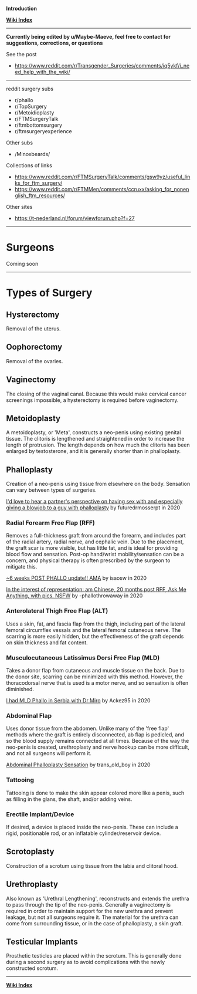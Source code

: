 **Introduction**

**[Wiki Index](w/TransWiki/index)**
*****

**Currently being edited by u/Maybe-Maeve, feel free to contact for suggestions, corrections, or questions**

See the post 

* https://www.reddit.com/r/Transgender_Surgeries/comments/iq5ykf/i_need_help_with_the_wiki/

*****
reddit surgery subs

* r/phallo
* r/TopSurgery
* r/Metoidioplasty
* r/FTMSurgeryTalk
* r/ftmbottomsurgery
* r/ftmsurgeryexperience 

Other subs

* /Minoxbeards/

Collections of links

* https://www.reddit.com/r/FTMSurgeryTalk/comments/gsw9yz/useful_links_for_ftm_surgery/
* https://www.reddit.com/r/FTMMen/comments/ccruxx/asking_for_nonenglish_ftm_resources/

Other sites

* https://t-nederland.nl/forum/viewforum.php?f=27

*****
# Surgeons

Coming soon

*****
# Types of Surgery

## Hysterectomy

Removal of the uterus.

## Oophorectomy

Removal of the ovaries.

## Vaginectomy

The closing of the vaginal canal. Because this would make cervical cancer screenings impossible, a hysterectomy is required before vaginectomy.

## Metoidoplasty

A metoidoplasty, or 'Meta', constructs a neo-penis using existing genital tissue. The clitoris is lengthened and straightened in order to increase the length of protrusion. The length depends on how much the clitoris has been enlarged by testosterone, and it is generally shorter than in phalloplasty.

## Phalloplasty

Creation of a neo-penis using tissue from elsewhere on the body. Sensation can vary between types of surgeries.

[I'd love to hear a partner's perspective on having sex with and especially giving a blowjob to a guy with phalloplasty](https://www.reddit.com/r/phallo/comments/hpy26t/id_love_to_hear_a_partners_perspective_on_having/) by futuredrmosserpt in 2020

### Radial Forearm Free Flap (RFF)

Removes a full-thickness graft from around the forearm, and includes part of the radial artery, radial nerve, and cephalic vein. Due to the placement, the graft scar is more visible, but has little fat, and is ideal for providing blood flow and sensation. Post-op hand/wrist mobility/sensation can be a concern, and physical therapy is often prescribed by the surgeon to mitigate this.

[~6 weeks POST PHALLO update!! AMA](https://www.reddit.com/r/Transgender_Surgeries/comments/isaosw/6_weeks_post_phallo_update_ama/) by isaosw in 2020

[In the interest of representation: am Chinese, 20 months post RFF, Ask Me Anything, with pics. NSFW](https://www.reddit.com/r/phallo/comments/i77wvu/in_the_interest_of_representation_am_chinese_20/) by -phallothrowaway in 2020

### Anterolateral Thigh Free Flap (ALT)

Uses a skin, fat, and fascia flap from the thigh, including part of the lateral femoral circumflex vessals and the lateral femoral cutaneous nerve. The scarring is more easily hidden, but the effectiveness of the graft depends on skin thickness and fat content. 

### Musculocutaneous Latissimus Dorsi Free Flap (MLD)

Takes a donor flap from cutaneous and muscle tissue on the back. Due to the donor site, scarring can be minimized with this method. However, the thoracodorsal nerve that is used is a motor nerve, and so sensation is often diminished.

[I had MLD Phallo in Serbia with Dr Miro](https://www.reddit.com/r/phallo/comments/huoyuo/i_had_mld_phallo_in_serbia_with_dr_miro/) by Ackez95 in 2020

### Abdominal Flap

Uses donor tissue from the abdomen. Unlike many of the 'free flap' methods where the graft is entirely disconnected, ab flap is pedicled, and so the blood supply remains connected at all times. Because of the way the neo-penis is created, urethroplasty and nerve hookup can be more difficult, and not all surgeons will perform it.

[Abdominal Phalloplasty Sensation](https://www.reddit.com/r/Transgender_Surgeries/comments/io44tm/abdominal_phalloplasty_sensation_take_2/) by trans_old_boy in 2020

### Tattooing

Tattooing is done to make the skin appear colored more like a penis, such as filling in the glans, the shaft, and/or adding veins.

### Erectile Implant/Device

If desired, a device is placed inside the neo-penis. These can include a rigid, positionable rod, or an inflatable cylinder/reservoir device.

## Scrotoplasty

Construction of a scrotum using tissue from the labia and clitoral hood.

## Urethroplasty

Also known as 'Urethral Lengthening', reconstructs and extends the urethra to pass through the tip of the neo-penis. Generally a vaginectomy is required in order to maintain support for the new urethra and prevent leakage, but not all surgeons require it. The material for the urethra can come from surrounding tissue, or in the case of phalloplasty, a skin graft.

## Testicular Implants

Prosthetic testicles are placed within the scrotum. This is generally done during a second surgery as to avoid complications with the newly constructed scrotum.

*****
**[Wiki Index](w/TransWiki/index)**